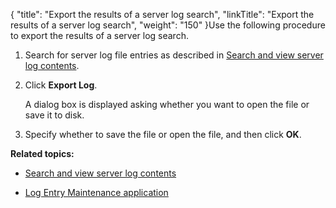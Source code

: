 {
    "title": "Export the results of a server log search",
    "linkTitle": "Export the results of a server log search",
    "weight": "150"
}Use the following procedure to export the results of a server log search.

1.  Search for server log file entries as described in [Search and view server log contents](../t_st_search_view_server_log_contents).
2.  Click **Export Log**.  
    A dialog box is displayed asking whether you want to open the file or save it to disk.
3.  Specify whether to save the file or open the file, and then click **OK**.

**Related topics:**

-   [Search and view server log contents](../t_st_search_view_server_log_contents)
-   [Log Entry Maintenance application](../c_st_log_entry_maintenance_application)
